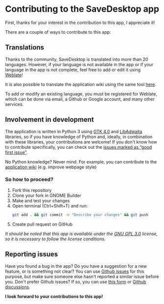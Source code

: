 # Contributing to the SaveDesktop app
First, thanks for your interest in the contribution to this app, I appreciate it!

There are a couple of ways to contribute to this app:

## Translations
Thanks to the community, SaveDesktop is translated into more than 20 languages. However, if your language is not available in the app or if your language in the app is not complete, feel free to add or edit it using [Weblate](https://hosted.weblate.org/projects/vikdevelop/savedesktop/)!

It is also possible to translate the application wiki using the same tool [here](https://hosted.weblate.org/projects/vikdevelop/savedesktop-github-wiki).

To add or modify an existing language, you must be registered for Weblate, which can be done via email, a Github or Google account, and many other services.

## Involvement in development
The application is written in Python 3 using [GTK 4.0](https://docs.gtk.org/gtk4/) and [LibAdwaita](https://gnome.pages.gitlab.gnome.org/libadwaita/doc/main/index.html) libraries, so if you have knowledge of Python and, ideally, in combination with these libraries, your contributions are welcome!
If you don't know how to contribute specifically, you can check out the [issues marked as “good first issue”](https://github.com/vikdevelop/SaveDesktop/issues?q=is%3Aissue+is%3Aopen+label%3A%22good+first+issue%22).

No Python knowledge? Never mind. For example, you can contribute to the [application wiki](https://github.com/vikdevelop/SaveDesktop/tree/webpage/wiki) (e.g. improve webpage style)

### So how to proceed?
1. Fork this repository
2. Clone your fork in GNOME Builder
3. Make and test your changes
4. Open terminal (Ctrl+Shift+T) and run:
   ```bash
   git add . && git commit -m "Describe your changes" && git push
   ```
5. Create pull request on GitHub

*It should be noted that this app is available under the [GNU GPL 3.0](https://github.com/vikdevelop/SaveDesktop/blob/main/LICENSE) license, so it is necessary to follow the license conditions.*

## Reporting issues
Have you found a bug in the app? Do you have a suggestion for a new feature, or is something not clear? You can use [Github issues](https://github.com/vikdevelop/SaveDesktop/issues) for this purpose, but make sure someone else hasn't reported a similar issue before you. Don't prefer Github issues? If so, you can use [this form](https://vikdevelop.github.io/SaveDesktop/open-issue/) or [Github discussions](https://github.com/vikdevelop/SaveDesktop/discussions).

**I look forward to your contributions to this app!**

